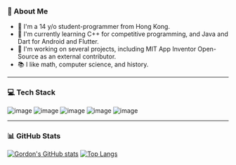 ### 🪪 About Me
- 🏫 I'm a 14 y/o student-programmer from Hong Kong.
- 🌱 I'm currently learning C++ for competitive programming, and Java and Dart for Android and Flutter.
- 🔭 I'm working on several projects, including MIT App Inventor Open-Source as an external contributor.
- 📚 I like math, computer science, and history.
  
<hr>

### 💻 Tech Stack

![image](https://github.com/gordonlu310/gordonlu310/assets/88015331/d2439d44-f8aa-484d-8ffd-15872be4c66d) ![image](https://github.com/gordonlu310/gordonlu310/assets/88015331/dcf5938f-aaa8-4bf2-b0fb-ee3b966a39ad) ![image](https://github.com/gordonlu310/gordonlu310/assets/88015331/aba16eef-d1c1-41dc-acf0-db4e7cb1bda9) ![image](https://github.com/gordonlu310/gordonlu310/assets/88015331/ea09a53b-39ab-4bad-89e2-5c966870fb0c) ![image](https://github.com/gordonlu310/gordonlu310/assets/88015331/1cc360b5-4a36-45cc-a084-e82b269822bc)

<hr>

### 📊 GitHub Stats
[![Gordon's GitHub stats](https://github-readme-stats.vercel.app/api?username=gordonlu310)](https://github.com/anuraghazra/github-readme-stats) [![Top Langs](https://github-readme-stats.vercel.app/api/top-langs/?username=gordonlu310)](https://github.com/gordonlu310/github-readme-stats)
